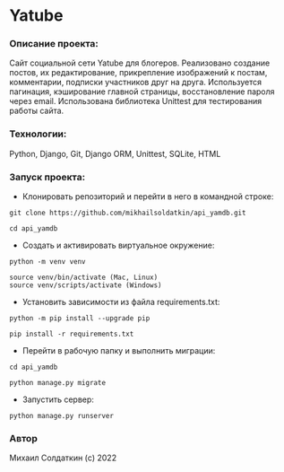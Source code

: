 # Yatube
### Описание проекта:
Сайт социальной сети Yatube для блогеров. Реализовано создание постов, их редактирование, прикрепление изображений к постам, комментарии, подписки участников друг на друга. Используется пагинация, кэширование главной страницы, восстановление пароля через email. Использована библиотека Unittest для тестирования работы сайта.

### Технологии:

Python, Django, Git, Django ORM, Unittest, SQLite, HTML

### Запуск проекта:

- Клонировать репозиторий и перейти в него в командной строке:

```
git clone https://github.com/mikhailsoldatkin/api_yamdb.git

cd api_yamdb
```

- Создать и активировать виртуальное окружение:

```
python -m venv venv 

source venv/bin/activate (Mac, Linux)
source venv/scripts/activate (Windows)
```

- Установить зависимости из файла requirements.txt:

```
python -m pip install --upgrade pip 

pip install -r requirements.txt
```

- Перейти в рабочую папку и выполнить миграции:

```
cd api_yamdb

python manage.py migrate
```

- Запустить сервер:

```
python manage.py runserver
```

### Автор
Михаил Солдаткин (c) 2022